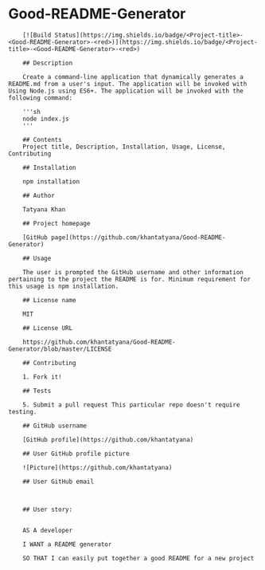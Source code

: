 # Good-README-Generator

        [![Build Status](https://img.shields.io/badge/<Project-title>-<Good-README-Generator>-<red>)](https://img.shields.io/badge/<Project-title>-<Good-README-Generator>-<red>)
        
        ## Description

        Create a command-line application that dynamically generates a README.md from a user's input. The application will be invoked with Using Node.js using ES6+. The application will be invoked with the following command:
                
        '''sh
        node index.js
        '''
        
        ## Contents
        Project title, Description, Installation, Usage, License, Contributing 
        
        ## Installation 

        npm installation
        
        ## Author
        
        Tatyana Khan
        
        ## Project homepage
        
        [GitHub page](https://github.com/khantatyana/Good-README-Generator)
        
        ## Usage
        
        The user is prompted the GitHub username and other information pertaining to the project the README is for. Minimum requirement for this usage is npm installation.
        
        ## License name
        
        MIT
        
        ## License URL
        
        https://github.com/khantatyana/Good-README-Generator/blob/master/LICENSE
        
        ## Contributing
        
        1. Fork it!
        
        ## Tests
        
        5. Submit a pull request This particular repo doesn't require testing.
        
        ## GitHub username

        [GitHub profile](https://github.com/khantatyana)
        
        ## User GitHub profile picture
        
        ![Picture](https://github.com/khantatyana)
        
        ## User GitHub email

        
        
        ## User story:
        
        
        AS A developer
        
        I WANT a README generator
        
        SO THAT I can easily put together a good README for a new project
        